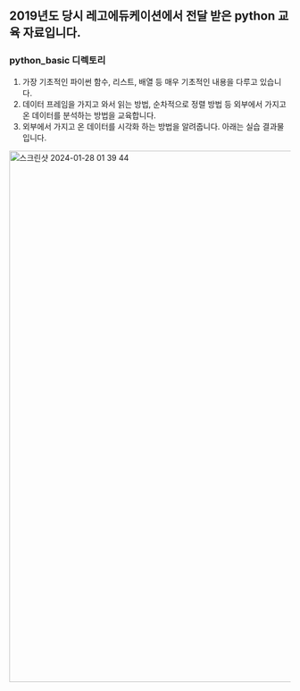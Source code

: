 ## 2019년도 당시 레고에듀케이션에서 전달 받은 python 교육 자료입니다.

### python_basic 디렉토리
1. 가장 기초적인 파이썬 함수, 리스트, 배열 등 매우 기초적인 내용을 다루고 있습니다.
2. 데이터 프레임을 가지고 와서 읽는 방법, 순차적으로 정렬 방법 등 외부에서 가지고 온 데이터를 분석하는 방법을 교육합니다.
3. 외부에서 가지고 온 데이터를 시각화 하는 방법을 알려줍니다. 아래는 실습 결과물입니다.
<img width="951" alt="스크린샷 2024-01-28 01 39 44" src="https://github.com/Leekhoo/Python-edu/assets/137920352/81ed1d84-f9a2-4938-979d-aa5d94f91d25">
